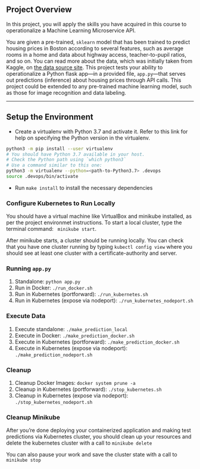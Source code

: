 [![<pipeline status>](https://circleci.com/gh/sirmanuel/Udacity-DevOps-C4-Microservices-at-Scale-using-AWS-and-Kubernetes.svg?style=svg)](https://app.circleci.com/pipelines/github/sirmanuel/Udacity-DevOps-C4-Microservices-at-Scale-using-AWS-and-Kubernetes)

## Project Overview

In this project, you will apply the skills you have acquired in this course to operationalize a Machine Learning Microservice API. 

You are given a pre-trained, `sklearn` model that has been trained to predict housing prices in Boston according to several features, such as average rooms in a home and data about highway access, teacher-to-pupil ratios, and so on. You can read more about the data, which was initially taken from Kaggle, on [the data source site](https://www.kaggle.com/c/boston-housing). This project tests your ability to operationalize a Python flask app—in a provided file, `app.py`—that serves out predictions (inference) about housing prices through API calls. This project could be extended to any pre-trained machine learning model, such as those for image recognition and data labeling.

---

## Setup the Environment

* Create a virtualenv with Python 3.7 and activate it. Refer to this link for help on specifying the Python version in the virtualenv. 
```bash
python3 -m pip install --user virtualenv
# You should have Python 3.7 available in your host. 
# Check the Python path using `which python3`
# Use a command similar to this one:
python3 -m virtualenv --python=<path-to-Python3.7> .devops
source .devops/bin/activate
```
* Run `make install` to install the necessary dependencies

### Configure Kubernetes to Run Locally

You should have a virtual machine like VirtualBox and minikube installed, as per the project environmet instructions. To start a local cluster, type the terminal command: 
` minikube start`.

After minikube starts, a cluster should be running locally. You can check that you have one cluster running by typing 
` kubectl config view ` where you should see at least one cluster with a certificate-authority and server.

### Running `app.py`

1. Standalone:  `python app.py`
2. Run in Docker:  `./run_docker.sh`
3. Run in Kubernetes (portforward):  `./run_kubernetes.sh` 
4. Run in Kubernetes (expose via nodeport):  `./run_kubernetes_nodeport.sh` 

### Execute Data

1. Execute standalone:  `./make_prediction_local`
2. Execute in Docker:  `./make_prediction_docker.sh`
3. Execute in Kubernetes (portforward):  `./make_prediction_docker.sh` 
4. Execute in Kubernetes (expose via nodeport):  `./make_prediction_nodeport.sh` 

### Cleanup 

1. Cleanup Docker Images: `docker system prune -a`
2. Cleanup in Kubernetes (portforward):  `./stop_kubernetes.sh` 
3. Cleanup in Kubernetes (expose via nodeport):  `./stop_kubernetes_nodeport.sh` 

### Cleanup Minikube
After you’re done deploying your containerized application and making test predictions via Kubernetes cluster, you should clean up your resources and delete the kubernetes cluster with a call to 
`minikube delete`

You can also pause your work and save the cluster state with a call to
`minikube stop`


